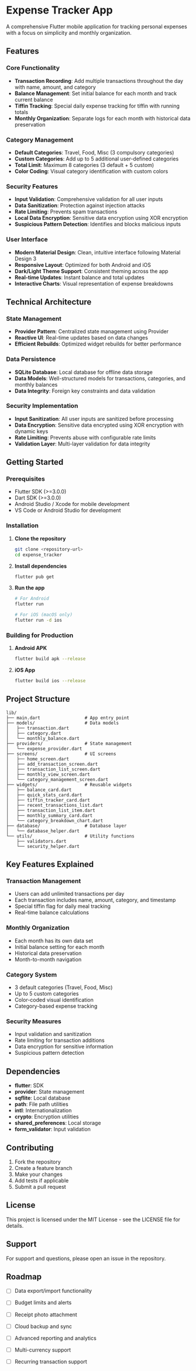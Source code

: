 # Expense Tracker App

A comprehensive Flutter mobile application for tracking personal expenses with a focus on simplicity and monthly organization.

## Features

### Core Functionality
- **Transaction Recording**: Add multiple transactions throughout the day with name, amount, and category
- **Balance Management**: Set initial balance for each month and track current balance
- **Tiffin Tracking**: Special daily expense tracking for tiffin with running totals
- **Monthly Organization**: Separate logs for each month with historical data preservation

### Category Management
- **Default Categories**: Travel, Food, Misc (3 compulsory categories)
- **Custom Categories**: Add up to 5 additional user-defined categories
- **Total Limit**: Maximum 8 categories (3 default + 5 custom)
- **Color Coding**: Visual category identification with custom colors

### Security Features
- **Input Validation**: Comprehensive validation for all user inputs
- **Data Sanitization**: Protection against injection attacks
- **Rate Limiting**: Prevents spam transactions
- **Local Data Encryption**: Sensitive data encryption using XOR encryption
- **Suspicious Pattern Detection**: Identifies and blocks malicious inputs

### User Interface
- **Modern Material Design**: Clean, intuitive interface following Material Design 3
- **Responsive Layout**: Optimized for both Android and iOS
- **Dark/Light Theme Support**: Consistent theming across the app
- **Real-time Updates**: Instant balance and total updates
- **Interactive Charts**: Visual representation of expense breakdowns

## Technical Architecture

### State Management
- **Provider Pattern**: Centralized state management using Provider
- **Reactive UI**: Real-time updates based on data changes
- **Efficient Rebuilds**: Optimized widget rebuilds for better performance

### Data Persistence
- **SQLite Database**: Local database for offline data storage
- **Data Models**: Well-structured models for transactions, categories, and monthly balances
- **Data Integrity**: Foreign key constraints and data validation

### Security Implementation
- **Input Sanitization**: All user inputs are sanitized before processing
- **Data Encryption**: Sensitive data encrypted using XOR encryption with dynamic keys
- **Rate Limiting**: Prevents abuse with configurable rate limits
- **Validation Layer**: Multi-layer validation for data integrity

## Getting Started

### Prerequisites
- Flutter SDK (>=3.0.0)
- Dart SDK (>=3.0.0)
- Android Studio / Xcode for mobile development
- VS Code or Android Studio for development

### Installation

1. **Clone the repository**
   ```bash
   git clone <repository-url>
   cd expense_tracker
   ```

2. **Install dependencies**
   ```bash
   flutter pub get
   ```

3. **Run the app**
   ```bash
   # For Android
   flutter run
   
   # For iOS (macOS only)
   flutter run -d ios
   ```

### Building for Production

1. **Android APK**
   ```bash
   flutter build apk --release
   ```

2. **iOS App**
   ```bash
   flutter build ios --release
   ```

## Project Structure

```
lib/
├── main.dart                 # App entry point
├── models/                   # Data models
│   ├── transaction.dart
│   ├── category.dart
│   └── monthly_balance.dart
├── providers/                # State management
│   └── expense_provider.dart
├── screens/                  # UI screens
│   ├── home_screen.dart
│   ├── add_transaction_screen.dart
│   ├── transaction_list_screen.dart
│   ├── monthly_view_screen.dart
│   └── category_management_screen.dart
├── widgets/                  # Reusable widgets
│   ├── balance_card.dart
│   ├── quick_stats_card.dart
│   ├── tiffin_tracker_card.dart
│   ├── recent_transactions_list.dart
│   ├── transaction_list_item.dart
│   ├── monthly_summary_card.dart
│   └── category_breakdown_chart.dart
├── database/                 # Database layer
│   └── database_helper.dart
└── utils/                    # Utility functions
    ├── validators.dart
    └── security_helper.dart
```

## Key Features Explained

### Transaction Management
- Users can add unlimited transactions per day
- Each transaction includes name, amount, category, and timestamp
- Special tiffin flag for daily meal tracking
- Real-time balance calculations

### Monthly Organization
- Each month has its own data set
- Initial balance setting for each month
- Historical data preservation
- Month-to-month navigation

### Category System
- 3 default categories (Travel, Food, Misc)
- Up to 5 custom categories
- Color-coded visual identification
- Category-based expense tracking

### Security Measures
- Input validation and sanitization
- Rate limiting for transaction additions
- Data encryption for sensitive information
- Suspicious pattern detection

## Dependencies

- **flutter**: SDK
- **provider**: State management
- **sqflite**: Local database
- **path**: File path utilities
- **intl**: Internationalization
- **crypto**: Encryption utilities
- **shared_preferences**: Local storage
- **form_validator**: Input validation

## Contributing

1. Fork the repository
2. Create a feature branch
3. Make your changes
4. Add tests if applicable
5. Submit a pull request

## License

This project is licensed under the MIT License - see the LICENSE file for details.

## Support

For support and questions, please open an issue in the repository.

## Roadmap

- [ ] Data export/import functionality
- [ ] Budget limits and alerts
- [ ] Receipt photo attachment
- [ ] Cloud backup and sync
- [ ] Advanced reporting and analytics
- [ ] Multi-currency support
- [ ] Recurring transaction support


